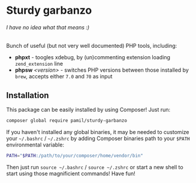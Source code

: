 Sturdy garbanzo
===============
###### I have no idea what that means :)

Bunch of useful (but not very well documented) PHP tools, including:

  - **phpxt** - toogles xdebug, by (un)commenting extension loading `zend_extension` line
  - **phpsw** *\<version\>* - switches PHP versions between those installed by `brew`, 
                              accepts either `7.0` and `70` as input

Installation
------------

This package can be easily installed by using Composer! Just run:

```sh
composer global require pamil/sturdy-garbanzo
```

If you haven't installed any global binaries, it may be needed to customize your `~/.bashrc` / `~/.zshrc` 
by adding Composer binaries path to your `$PATH` environmental variable:

```sh
PATH="$PATH:/path/to/your/composer/home/vendor/bin"
```

Then just run `source ~/.bashrc` / `source ~/.zshrc` or start a new shell to start using those 
magnificient commands! Have fun!
